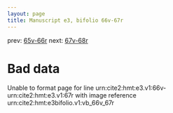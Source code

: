 ```yaml
---
layout: page
title: Manuscript e3, bifolio 66v-67r
---
```


prev: [65v-66r](../65v-66r/) next: [67v-68r](../67v-68r/)

# Bad data

Unable to format page for line urn:cite2:hmt:e3.v1:66v-urn:cite2:hmt:e3.v1:67r with image reference urn:cite2:hmt:e3bifolio.v1:vb_66v_67r
